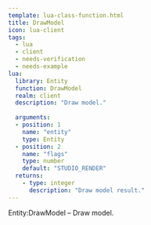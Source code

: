 ```yaml
---
template: lua-class-function.html
title: DrawModel
icon: lua-client
tags:
  - lua
  - client
  - needs-verification
  - needs-example
lua:
  library: Entity
  function: DrawModel
  realm: client
  description: "Draw model."
  
  arguments:
  - position: 1
    name: "entity"
    type: Entity
  - position: 2
    name: "flags"
    type: number
    default: "STUDIO_RENDER"
  returns:
    - type: integer
      description: "Draw model result."
---
```


<div class="lua__search__keywords">
Entity:DrawModel &#x2013; Draw model.
</div>

